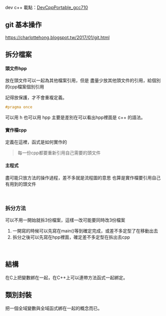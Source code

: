 dev c++ 載點：[DevCppPortable_gcc710](https://mega.nz/#!AgMVGbrB!_0HtH6t5V-7BFsYyz7_DCcLfZuiELKMhP7lHNeoFBKg)

## git 基本操作
https://charlottehong.blogspot.tw/2017/01/git.html

## 拆分檔案
#### 頭文件hpp
放在頭文件可以一起為其他檔案引用，但是
盡量少放其他頭文件的引用，給個別的cpp檔案個別引用

記得放保護，才不會重複定義。

```cpp
#pragma once
```

可以用 h 也可以用 hpp 主要是差別在可以看出hpp裡面是 c++ 的語法。

#### 實作檔cpp
定義在這裡，函式是如何實作的

> 每一份cpp都要重新引用自己需要的頭文件

#### 主程式
盡可能只放方法的操作過程，差不多就是流程圖的意思
也算是實作檔要引用自己有用到的頭文件

</br>

### 拆分方法
可以不用一開始就拆3份檔案，這樣一改可能要同時改3份檔案

1. 一開寫的時候可以先寫在main()等到確定完成，或差不多定型了在移動出去
2. 拆分之後可以先寫在hpp裡面，確定差不多定型在拆出去cpp

</br>


## 結構
在C上把變數綁在一起，在C++上可以連帶方法函式一起綁定。

## 類別封裝
把一個全域變數與全域函式綁在一起的概念而已。









